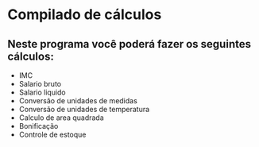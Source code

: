 # Compilado de cálculos #
## Neste programa você poderá fazer os seguintes cálculos: ##

* IMC
* Salario bruto
* Salario liquido
* Conversão de unidades de medidas
* Conversão de unidades de temperatura
* Calculo de area quadrada
* Bonificação
* Controle de estoque
